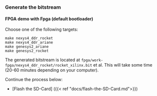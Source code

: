 ### Generate the bitstream

#### FPGA demo with Fpga (default bootloader)

Choose one of the following targets:

    make nexys4_ddr_rocket
    make nexys4_ddr_ariane
    make genesys2_ariane
    make genesys2_rocket

The generated bitstream is located at `fpga/work-fpga/nexys4_ddr_rocket/rocket_xilinx.bit` et al.
This will take some time (20-60 minutes depending on your computer).

Continue the process below:

* [Flash the SD-Card] ({{< ref "docs/flash-the-SD-Card.md">}})

